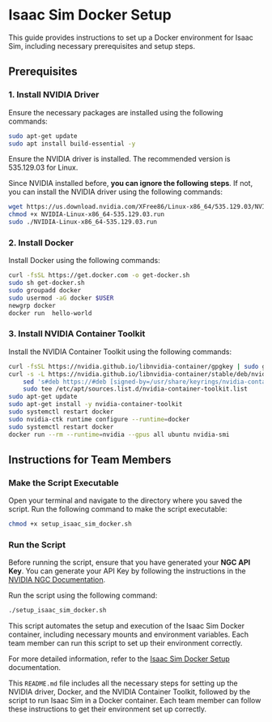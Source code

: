 # Isaac Sim Docker Setup

This guide provides instructions to set up a Docker environment for Isaac Sim, including necessary prerequisites and setup steps.

## Prerequisites

### 1. Install NVIDIA Driver

Ensure the necessary packages are installed using the following commands:

```sh
sudo apt-get update
sudo apt install build-essential -y
```
Ensure the NVIDIA driver is installed. The recommended version is 535.129.03 for Linux.

Since NVIDIA installed before, **you can ignore the following steps**. If not, you can install the NVIDIA driver using the following commands:
```sh
wget https://us.download.nvidia.com/XFree86/Linux-x86_64/535.129.03/NVIDIA-Linux-x86_64-535.129.03.run
chmod +x NVIDIA-Linux-x86_64-535.129.03.run
sudo ./NVIDIA-Linux-x86_64-535.129.03.run
```

### 2. Install Docker

Install Docker using the following commands:

```sh
curl -fsSL https://get.docker.com -o get-docker.sh
sudo sh get-docker.sh
sudo groupadd docker
sudo usermod -aG docker $USER
newgrp docker
docker run  hello-world
```

### 3. Install NVIDIA Container Toolkit

Install the NVIDIA Container Toolkit using the following commands:

```sh
curl -fsSL https://nvidia.github.io/libnvidia-container/gpgkey | sudo gpg --dearmor -o /usr/share/keyrings/nvidia-container-toolkit-keyring.gpg
curl -s -L https://nvidia.github.io/libnvidia-container/stable/deb/nvidia-container-toolkit.list | \
    sed 's#deb https://#deb [signed-by=/usr/share/keyrings/nvidia-container-toolkit-keyring.gpg] https://#g' | \
    sudo tee /etc/apt/sources.list.d/nvidia-container-toolkit.list
sudo apt-get update
sudo apt-get install -y nvidia-container-toolkit
sudo systemctl restart docker
sudo nvidia-ctk runtime configure --runtime=docker
sudo systemctl restart docker
docker run --rm --runtime=nvidia --gpus all ubuntu nvidia-smi
```

## Instructions for Team Members

### Make the Script Executable

Open your terminal and navigate to the directory where you saved the script. Run the following command to make the script executable:

```sh
chmod +x setup_isaac_sim_docker.sh
```

### Run the Script

Before running the script, ensure that you have generated your **NGC API Key**. You can generate your API Key by following the instructions in the [NVIDIA NGC Documentation](https://docs.nvidia.com/ngc/ngc-overview/index.html#generating-api-key).

Run the script using the following command:

```sh
./setup_isaac_sim_docker.sh
```

This script automates the setup and execution of the Isaac Sim Docker container, including necessary mounts and environment variables. Each team member can run this script to set up their environment correctly.

For more detailed information, refer to the [Isaac Sim Docker Setup](https://docs.omniverse.nvidia.com/isaacsim/latest/installation/install_container.html) documentation.


This `README.md` file includes all the necessary steps for setting up the NVIDIA driver, Docker, and the NVIDIA Container Toolkit, followed by the script to run Isaac Sim in a Docker container. Each team member can follow these instructions to get their environment set up correctly.



